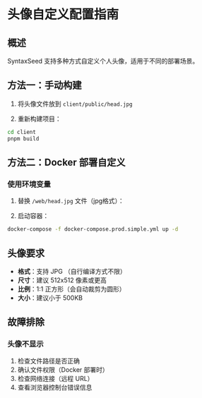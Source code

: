 # 头像自定义配置指南

## 概述

SyntaxSeed 支持多种方式自定义个人头像，适用于不同的部署场景。

## 方法一：手动构建


1. 将头像文件放到 `client/public/head.jpg`

2. 重新构建项目：

```bash
cd client
pnpm build
```

## 方法二：Docker 部署自定义

### 使用环境变量

1. 替换 `/web/head.jpg` 文件（jpg格式）：

2. 启动容器：

```bash
docker-compose -f docker-compose.prod.simple.yml up -d
```


## 头像要求

- **格式**：支持 JPG （自行编译方式不限）
- **尺寸**：建议 512x512 像素或更高
- **比例**：1:1 正方形（会自动裁剪为圆形）
- **大小**：建议小于 500KB

## 故障排除

### 头像不显示

1. 检查文件路径是否正确
2. 确认文件权限（Docker 部署时）
3. 检查网络连接（远程 URL）
4. 查看浏览器控制台错误信息
